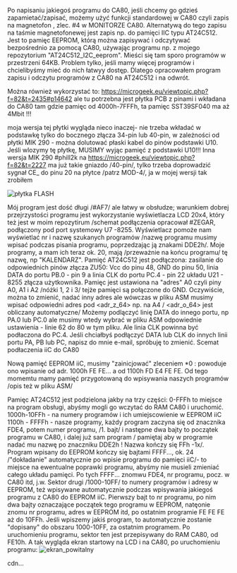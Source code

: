 Po napisaniu jakiegoś programu do CA80, jeśli chcemy go gdzieś zapamietać/zapisać, możemy użyć funkcji standardowej w CA80 czyli zapis na magnetofon , zlec. #4 w MONITORZE CA80. Alternatywą do tego zapisu na taśmie magnetofonewej jest zapis np. do pamięci IIC typu AT24C512. Jest to pamięc EEPROM, którą można zapisywać i odczytywać bezpośrednio za pomocą CA80, używając programu np. z mojego repozytorium "AT24C512_I2C_eeprom". Mieści się tam sporo programów w przestrzeni  64KB. Problem tylko, jeśli mamy więcej programów i chcielibyśmy mieć do nich łatwyy dostęp. Dlatego opracowałem program  zapisu i odczytu programów z CA80 na AT24C512 i na odwrót.

Można również wykorzystać to:
https://microgeek.eu/viewtopic.php?f=82&t=2435#p14642
ale tu potrzebna jest płytka PCB z pinami i wkładana do CA80 tam gdzie pamięc od 4000h-7FFFh, ta pamięc SST39SF040 ma aż 4Mbit !!!

moja wersja tej płytki wygląda nieco inaczej- nie trzeba wkładać w podstawkę tylko do bocznego złącza 34-pin lub 40-pin, w zależności od płytki MIK 290 - można dolutować płaski kabel do pinów podstawki U10. Jeśli wlozymy tę płytkę, MUSIMY wyjąc pamięć z podstawki U10!!!
Inna wersja MIK 290 #phill2k na 
https://microgeek.eu/viewtopic.php?f=82&t=2227
ma już takie gniazdo /40-pin/, tylko trzeba doprowadzić sygnał CE_ do pinu 20 na płytce /patrz MOD-4/, ja w mojej wersji tak zrobiłem

![płytka FLASH](https://github.com/user-attachments/assets/9889acc2-78af-43b0-8375-c0d04c20b75a)

Mój program jest dość długi /#AF7/ ale łatwy w obsłudze; warunkiem dobrej przejrzystości programu jest wykorzystanie wyświetlacza LCD 20x4, który też jest w moim repozytirum /schemat podłączenia opracował #ZEGAR, podłączony pod port systemowy U7 -8255. Wyświetlacz pomoże nam wyświetlać nr i nazwę szukanych programów /nazwę programu musimy wpisać podczas pisania programu, poprzedzając ją znakami DDE2h/.
Moje programy, a mam ich teraz ok. 20, mają /przeważnie na końcu programu/ tę nazwę, np "KALENDARZ". Pamięć AT24C512 jest podłączona: zasilanie do odpowiednich pinów złącza ZU50: Vcc do pinu 48, GND do pinu 50, linia DATA do portu PB.0 - pin 9 a linia CLK do portu PC.4 - pin 22 układu U21 - 8255 złącza użytkownika. Pamięc jest ustawiona na "adres" A0 czyli piny A0, A1 i A2 /nóżki 1, 2 i 3/ tejże pamięci są połączone do GND. Oczywiście, można to zmienić, nadać inny adres ale wówczas w pliku ASM musimy wpisać odpowiedni adres pod <adr_z_64>  np. na A4 / <adr_o_64> jest obliczany automatyczne/
Możemy podlączyć linię DATA do innego portu, np PA.0 lub PC.0 ale musimy wtedy wybrać w pliku ASM odpowiednie ustawienia - linie 62 do 80 w tym pliku. Ale linia CLK powinna być podłaczona do PC.4. Jeśli chciałbyś podłączyć DATA lub CLK do innych linii portu PA, PB lub PC, napisz do mnie e-mail, spróbuję to zmienić.
Scemat podłaczenia iiC do CA80


Nową pamięć EEPROM iiC, musimy "zainicjować" zleceniem *0 : powoduje ono wpisanie od adr. 1000h FE FE... a od 1100h FD E4 FE FE. Od tego momemtu mamy pamięć przygotowaną do wpisywania naszych programów /opis też w pliku ASM/

Pamięc AT24C512 jest podzielona jakby na trzy części:
0-FFFh to miejsce na program obsługi, abyśmy mogli go wczytać do RAM CA80 i uruchomić.
1000h-10FFh -  na numery programów i ich umiejscowienie w EEPROM iiC
1100h - FFFFh - nasze programy, każdy program zaczyna się od znacznika FDE4, potem numer programu, /1. bajt/ i następne dwa bajty to początek programu w CA80, i dalej już sam program / pamiętaj aby w programie nadać mu nazwę po znaczniku DDE2h ! Nazwa kończy się FFh -1x/. Program wpisany do EEPROM kończy się bajtami FFFF..., ok. 24 /"dokładanie" automatycznie po wpisie programu do pamięci iiC/- to miejsce na ewentualne poprawki programu, abyśmy nie musieli zmieniać całego układu pamięci. Po tych FFFF... znomwu FDE4, nr programu, pocz. w CA80 itd, j.w.
Sektor drugi /1000-10FF/ to numery programów i adresy w EEPROM, też wpisywane automatycznie podczas wpisywania jakiegoś programu z CA80 do EEPROM iiC. Pierwszy bajt to nr programu, po nim dwa bajty oznaczające początek tego programu w EEPROM, natęonie znomu nr programu, adres w EEPROM itd, po ostatnim programie FE FE FE aż do 10FFh. Jeśli wpiszemy jakiś program, to automatycznie zostanie "dopisany" do obszaru 1000-10FF, za ostatnim programem. 
Po uruchomieniu programu, sektor ten jest przepisywany do RAM CA80, od FE10h.
A tak wygląda ekran startowy na LCD i na CA80, po uruchomieniu programu:
![ekran_powitalny](https://github.com/user-attachments/assets/b901c505-e743-4d7c-ba89-163293d49598)


cdn...

